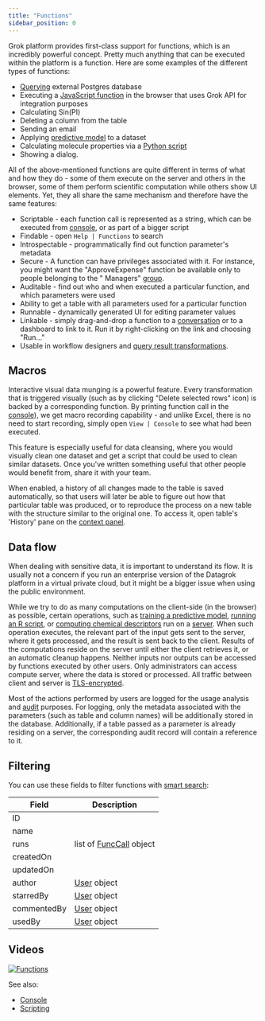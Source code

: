 ```yaml
---
title: "Functions"
sidebar_position: 0
---
```


Grok platform provides first-class support for functions, which is an incredibly powerful concept. Pretty much anything
that can be executed within the platform is a function. Here are some examples of the different types of functions:

* [Querying](../../../access/access.md#data-query) external Postgres database
* Executing a [JavaScript function](../../../develop/develop.md) in the browser that uses Grok API for integration purposes
* Calculating Sin(PI)
* Deleting a column from the table
* Sending an email
* Applying [predictive model](../../../learn/learn.md) to a dataset
* Calculating molecule properties via a [Python script](../../../compute/scripting/scripting.mdx)
* Showing a dialog.

All of the above-mentioned functions are quite different in terms of what and how they do - some of them execute on the
server and others in the browser, some of them perform scientific computation while others show UI elements. Yet, they
all share the same mechanism and therefore have the same features:

* Scriptable - each function call is represented as a string, which can be executed
  from [console](../../navigation/panels/panels.md#console), or as part of a bigger script
* Findable - open `Help | Functions` to search
* Introspectable - programmatically find out function parameter's metadata
* Secure - A function can have privileges associated with it. For instance, you might want the
  "ApproveExpense" function be available only to people belonging to the "
  Managers" [group](../../../govern/group.md).
* Auditable - find out who and when executed a particular function, and which parameters were used
* Ability to get a table with all parameters used for a particular function
* Runnable - dynamically generated UI for editing parameter values
* Linkable - simply drag-and-drop a function to a [conversation](../../../collaborate/chat.md) or to a dashboard to link to
  it. Run it by right-clicking on the link and choosing "Run..."
* Usable in workflow designers and [query result transformations](../../../transform/recipe-editor.md).

## Macros

Interactive visual data munging is a powerful feature. Every transformation that is triggered visually
(such as by clicking "Delete selected rows" icon) is backed by a corresponding function. By printing function call in
the [console](../../navigation/panels/panels.md#console)), we get macro recording capability - and unlike Excel, there is no
need to start recording, simply open `View | Console` to see what had been executed.

This feature is especially useful for data cleansing, where you would visually clean one dataset and get a script that
could be used to clean similar datasets. Once you've written something useful that other people would benefit from,
share it with your team.

When enabled, a history of all changes made to the table is saved automatically, so that users will later be able to
figure out how that particular table was produced, or to reproduce the process on a new table with the structure similar
to the original one. To access it, open table's 'History' pane on
the [context panel](../../navigation/panels/panels.md#context-panel).

## Data flow

When dealing with sensitive data, it is important to understand its flow. It is usually not a concern if you run an
enterprise version of the Datagrok platform in a virtual private cloud, but it might be a bigger issue when using the
public environment.

While we try to do as many computations on the client-side (in the browser) as possible, certain operations, such as
[training a predictive model](../../../learn/learn.md#train-model),
[running an R script](../../../compute/scripting/scripting.mdx), or
[computing chemical descriptors](../../../datagrok/solutions/domains/chem/chem.md#molecular-descriptors-and-fingerprints)
run on a [server](../../../develop/under-the-hood/architecture.md#compute-engine). When such operation executes, the
relevant part of the input gets sent to the server, where it gets processed, and the result is sent back to the client.
Results of the computations reside on the server until either the client retrieves it, or an automatic cleanup happens.
Neither inputs nor outputs can be accessed by functions executed by other users. Only administrators can access compute
server, where the data is stored or processed. All traffic between client and server
is [TLS-encrypted](https://en.wikipedia.org/wiki/Transport_Layer_Security).

Most of the actions performed by users are logged for the usage analysis and [audit](../../../govern/audit.md) purposes.
For logging, only the metadata associated with the parameters (such as table and column names) will be additionally
stored in the database. Additionally, if a table passed as a parameter is already residing on a server, the
corresponding audit record will contain a reference to it.

## Filtering

You can use these fields to filter functions with [smart search](../../../explore/search-filter-select/smart-search.md):

| Field       | Description                                 |
|-------------|---------------------------------------------|
| ID          |                                             |
| name        |                                             |
| runs        | list of [FuncCall](function-call.md) object |
| createdOn   |                                             |
| updatedOn   |                                             |
| author      | [User](../../../govern/user.md) object         |
| starredBy   | [User](../../../govern/user.md) object         |
| commentedBy | [User](../../../govern/user.md) object         |
| usedBy      | [User](../../../govern/user.md) object         |

## Videos

[![Functions](../../../uploads/youtube/functions.png "Open on Youtube")](https://www.youtube.com/watch?v=p7_qOU_IzLM&t=724s)

See also:

* [Console](../../navigation/panels/panels.md#console)
* [Scripting](../../../compute/scripting/scripting.mdx)
